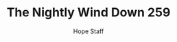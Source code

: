 ---
image: /assets/img/nwd/259_nwd_psalm_51_12_a_tpt.png
title: The Nightly Wind Down 259
categories:
  - The Nightly Wind Down
author: Hope Staff
notes: The Nightly Wind Down 259
embed: >-
  EMBED_GOES_HERE
transcript: >-
  SOME LINES OF TEXT START HERE
---
